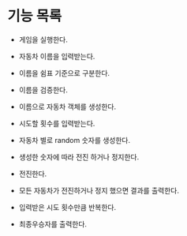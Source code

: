 # 기능 목록

- 게임을 실행한다.

- 자동차 이름을 입력받는다.
- 이름을 쉼표 기준으로 구분한다.
- 이름을 검증한다.
- 이름으로 자동차 객체를 생성한다.
- 시도할 횟수를 입력받는다.
- 자동차 별로 random 숫자를 생성한다.
- 생성한 숫자에 따라 전진 하거나 정지한다.
- 전진한다.
- 모든 자동차가 전진하거나 정지 했으면 결과를 출력한다.
- 입력받은 시도 횟수만큼 반복한다.
- 최종우승자를 출력한다.